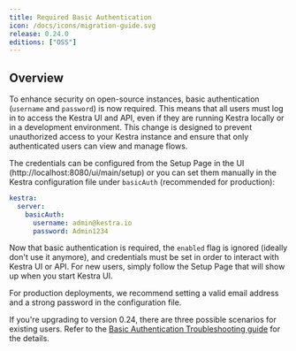 ```yaml
---
title: Required Basic Authentication
icon: /docs/icons/migration-guide.svg
release: 0.24.0
editions: ["OSS"]
---
```


## Overview

To enhance security on open-source instances, basic authentication (`username` and `password`) is now required. This means that all users must log in to access the Kestra UI and API, even if they are running Kestra locally or in a development environment. This change is designed to prevent unauthorized access to your Kestra instance and ensure that only authenticated users can view and manage flows.

The credentials can be configured from the Setup Page in the UI (http://localhost:8080/ui/main/setup) or you can set them manually in the Kestra configuration file under `basicAuth` (recommended for production):

```yaml
kestra:
  server:
    basicAuth:
      username: admin@kestra.io
      password: Admin1234
```

Now that basic authentication is required, the `enabled` flag is ignored (ideally don't use it anymore), and credentials must be set in order to interact with Kestra UI or API. For new users, simply follow the Setup Page that will show up when you start Kestra UI. 

For production deployments, we recommend setting a valid email address and a strong password in the configuration file.

If you're upgrading to version 0.24, there are three possible scenarios for existing users. Refer to the [Basic Authentication Troubleshooting guide](../../09.administrator-guide/basic-auth-troubleshooting.md) for the details.
